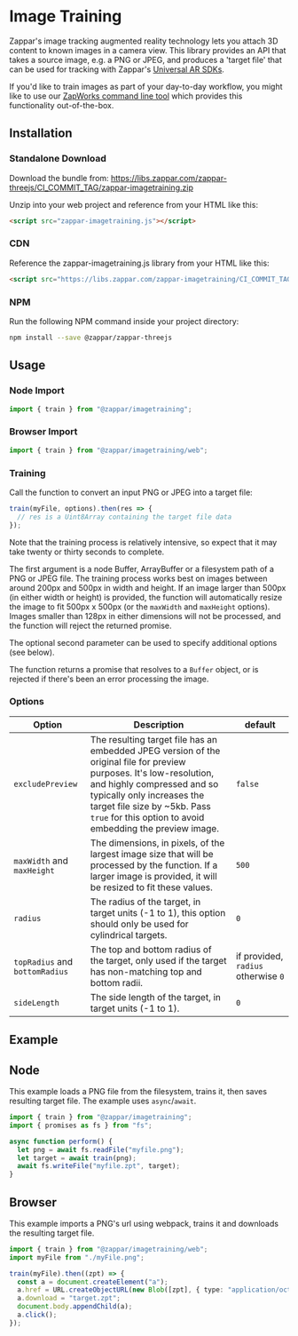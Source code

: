 # Image Training

Zappar's image tracking augmented reality technology lets you attach 3D content to known images in a camera view. This library provides an API that takes a source image, e.g. a PNG or JPEG, and produces a 'target file' that can be used for tracking with Zappar's [Universal AR SDKs](https://zap.works/universal-ar).

If you'd like to train images as part of your day-to-day workflow, you might like to use our [ZapWorks command line tool](https://www.npmjs.com/package/@zappar/zapworks-cli) which provides this functionality out-of-the-box.

## Installation

### Standalone Download

Download the bundle from:
<https://libs.zappar.com/zappar-threejs/CI_COMMIT_TAG/zappar-imagetraining.zip>

Unzip into your web project and reference from your HTML like this:

```html
<script src="zappar-imagetraining.js"></script>
```

### CDN

Reference the zappar-imagetraining.js library from your HTML like this:

```html
<script src="https://libs.zappar.com/zappar-imagetraining/CI_COMMIT_TAG/zappar-imagetraining.js"></script>
```

### NPM

Run the following NPM command inside your project directory:

```bash
npm install --save @zappar/zappar-threejs
```

## Usage

### Node Import

```ts
import { train } from "@zappar/imagetraining";
```

### Browser Import

```ts
import { train } from "@zappar/imagetraining/web";
```

### Training

Call the function to convert an input PNG or JPEG into a target file:

```ts
train(myFile, options).then(res => {
  // res is a Uint8Array containing the target file data
});
```

Note that the training process is relatively intensive, so expect that it may take twenty or thirty seconds to complete.

The first argument is a node Buffer, ArrayBuffer or a filesystem path of a PNG or JPEG file. The training process works best on images between around 200px and 500px in width and height. If an image larger than 500px (in either width or height) is provided, the function will automatically resize the image to fit 500px x 500px (or the `maxWidth` and `maxHeight` options). Images smaller than 128px in either dimensions will not be processed, and the function will reject the returned promise.

The optional second parameter can be used to specify additional options (see below).

The function returns a promise that resolves to a `Buffer` object, or is rejected if there's been an error processing the image.

### Options

| Option | Description | default |
| ----- | ----------- | ------- |
| `excludePreview` | The resulting target file has an embedded JPEG version of the original file for preview purposes. It's low-resolution, and highly compressed and so typically only increases the target file size by ~5kb. Pass `true` for this option to avoid embedding the preview image. | `false` |
| `maxWidth` and `maxHeight` | The dimensions, in pixels, of the largest image size that will be processed by the function. If a larger image is provided, it will be resized to fit these values. | `500` |
| `radius` | The radius of the target, in target units (-1 to 1), this option should only be used for cylindrical targets.  | `0` |
| `topRadius` and `bottomRadius` | The top and bottom radius of the target, only used if the target has non-matching top and bottom radii. | if provided, `radius` otherwise `0`  |
| `sideLength` | The side length of the target, in target units (-1 to 1).  | `0` |

## Example

## Node

This example loads a PNG file from the filesystem, trains it, then saves resulting target file. The example uses `async`/`await`.

```ts
import { train } from "@zappar/imagetraining";
import { promises as fs } from "fs";

async function perform() {
  let png = await fs.readFile("myfile.png");
  let target = await train(png);
  await fs.writeFile("myfile.zpt", target);
}
```

## Browser

This example imports a PNG's url using webpack, trains it and downloads the resulting target file.

```ts
import { train } from "@zappar/imagetraining/web";
import myFile from "./myFile.png";

train(myFile).then((zpt) => {
  const a = document.createElement("a");
  a.href = URL.createObjectURL(new Blob([zpt], { type: "application/octet-stream" }));
  a.download = "target.zpt";
  document.body.appendChild(a);
  a.click();
});

```
